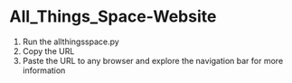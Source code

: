 # All_Things_Space-Website
1. Run the allthingsspace.py
2. Copy the URL
3. Paste the URL to any browser and explore the navigation bar for more information
